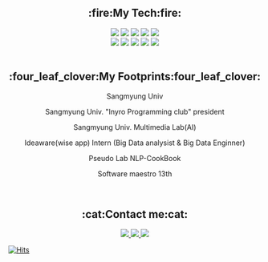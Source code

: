
<div style ={{display: 'grid'}} align="center">
 <h2>:fire:My Tech:fire: </h1>
 <div style={{display: 'flex'}}>
  <img src="https://img.shields.io/badge/React-61DAFB?style=for-the-badge&logo=React&logoColor=white">
  <img src="https://img.shields.io/badge/JavaScript-F7DF1E?style=for-the-badge&logo=JavaScript&logoColor=white">
  <img src="https://img.shields.io/badge/css3-1572B6?style=for-the-badge&logo=css3&logoColor=white">
  <img src="https://img.shields.io/badge/Amazon AWS-232F3E?style=for-the-badge&logo=Amazon AWS&logoColor=white">
  <img src="https://img.shields.io/badge/TypeScript-3178C6?style=for-the-badge&logo=TypeScript&logoColor=white">
 </div>
 <div style={{display: 'flex'}}>
  <img src="https://img.shields.io/badge/HTML5-E34F26?style=for-the-badge&logo=HTML5&logoColor=white">
  <img src="https://img.shields.io/badge/ReactNative-09D3AC?style=for-the-badge&logo=Create React App&logoColor=white">
  <img src="https://img.shields.io/badge/Python-3776AB?style=for-the-badge&logo=Python&logoColor=white">
  <img src="https://img.shields.io/badge/Kotlin-7F52FF?style=for-the-badge&logo=Kotlin&logoColor=white">
  <img src="https://img.shields.io/badge/JAVA-3178C6?style=for-the-badge&logo=JAVA&logoColor=white">
 </div>
</div>

<br>

<div align ="center">
 <h2>:four_leaf_clover:My Footprints:four_leaf_clover:</h2>
 <p> Sangmyung Univ </p>
 <p> Sangmyung Univ. "Inyro Programming club" president </p>
 <p> Sangmyung Univ. Multimedia Lab(AI) </p>
 <p> Ideaware(wise app) Intern (Big Data analysist & Big Data Enginner)</p>
 <p> Pseudo Lab NLP-CookBook </p>
 <p> Software maestro 13th </p>
</div>

<br>

<div align ="center">
 <h2>:cat:Contact me:cat:</h2>
 <div>
   <a href="https://sunjung.tistory.com/">
    <img src="https://img.shields.io/badge/Tistory-000000?style=for-the-badge&logo=Tistory&logoColor=white">
   </a>
   <a href="https://sunjungan.github.io/PersonalWebsite">
    <img src="https://img.shields.io/badge/Portfolio-09D3AC?style=for-the-badge">
   </a>
    <a href="https://dkstjswjd83.gitbook.io/sunjung/">
    <img src="https://img.shields.io/badge/TechBlog-61DAFB?style=for-the-badge">
   </a>
  </div>                                                                                       
</div>

[![Hits](https://hits.seeyoufarm.com/api/count/incr/badge.svg?url=https%3A%2F%2Fgithub.com%2FsunjungAn&count_bg=%23FF72FF&title_bg=%23555555&icon=smugmug.svg&icon_color=%23E7E7E7&title=hits&edge_flat=false)](https://hits.seeyoufarm.com)
